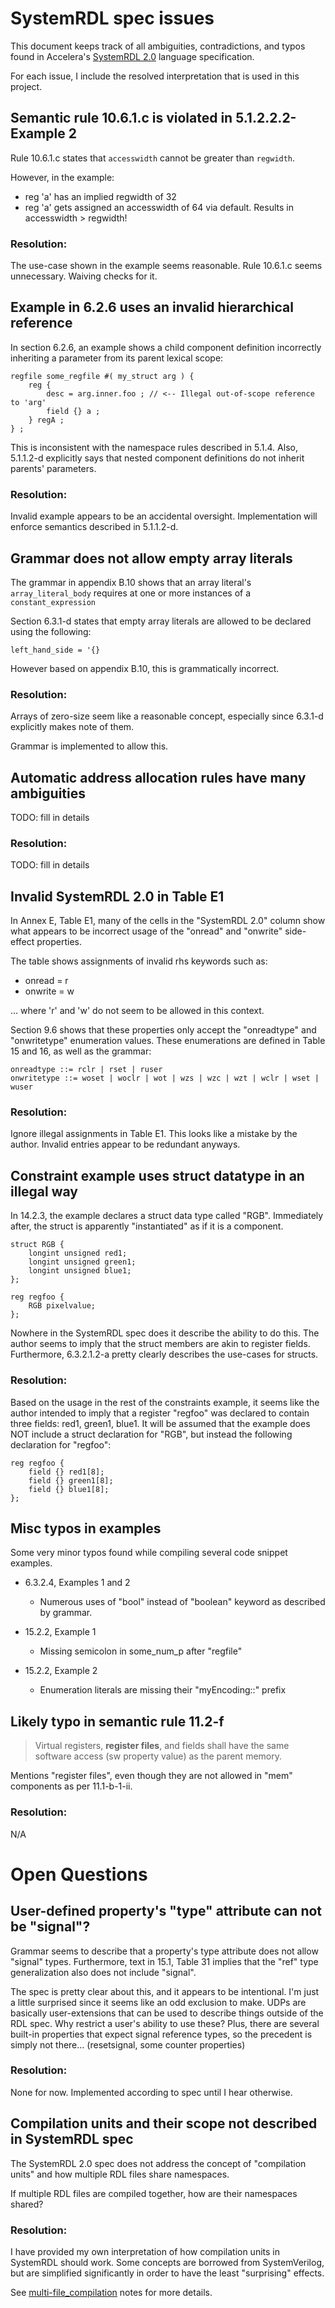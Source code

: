 SystemRDL spec issues
=====================

This document keeps track of all ambiguities, contradictions, and typos found
in Accelera's [SystemRDL 2.0](http://accellera.org/downloads/standards/systemrdl)
language specification.

For each issue, I include the resolved interpretation that is used in this
project.


Semantic rule 10.6.1.c is violated in 5.1.2.2.2-Example 2
---------------------------------------------------------
Rule 10.6.1.c states that `accesswidth` cannot be greater than `regwidth`.
    
However, in the example:

* reg 'a' has an implied regwidth of 32
* reg 'a' gets assigned an accesswidth of 64 via default.
    Results in accesswidth > regwidth!
    
### Resolution:
The use-case shown in the example seems reasonable.
Rule 10.6.1.c seems unnecessary. Waiving checks for it.



Example in 6.2.6 uses an invalid hierarchical reference
-------------------------------------------------------
In section 6.2.6, an example shows a child component definition incorrectly 
inheriting a parameter from its parent lexical scope:

```
regfile some_regfile #( my_struct arg ) {
    reg {
        desc = arg.inner.foo ; // <-- Illegal out-of-scope reference to 'arg'
        field {} a ;
    } regA ;
} ;
```

This is inconsistent with the namespace rules described in 5.1.4.
Also, 5.1.1.2-d explicitly says that nested component definitions do not inherit
parents' parameters.

### Resolution:
Invalid example appears to be an accidental oversight.
Implementation will enforce semantics described in 5.1.1.2-d.



Grammar does not allow empty array literals
-------------------------------------------
The grammar in appendix B.10 shows that an array literal's `array_literal_body`
requires at one or more instances of a `constant_expression`

Section 6.3.1-d states that empty array literals are allowed to be declared
using the following:

```
left_hand_side = '{}
```

However based on appendix B.10, this is grammatically incorrect.

### Resolution:
Arrays of zero-size seem like a reasonable concept, especially since 6.3.1-d
explicitly makes note of them.

Grammar is implemented to allow this.



Automatic address allocation rules have many ambiguities
--------------------------------------------------------
TODO: fill in details
    
### Resolution:
TODO: fill in details
    


Invalid SystemRDL 2.0 in Table E1
---------------------------------
In Annex E, Table E1, many of the cells in the "SystemRDL 2.0" column show
what appears to be incorrect usage of the "onread" and "onwrite" side-effect
properties. 
    
The table shows assignments of invalid rhs keywords such as:

* onread = r
* onwrite = w

... where 'r' and 'w' do not seem to be allowed in this context.
    
Section 9.6 shows that these properties only accept the "onreadtype" and
"onwritetype" enumeration values.
These enumerations are defined in Table 15 and 16, as well as the grammar:

```
onreadtype ::= rclr | rset | ruser
onwritetype ::= woset | woclr | wot | wzs | wzc | wzt | wclr | wset | wuser
```

### Resolution:
Ignore illegal assignments in Table E1.
This looks like a mistake by the author.
Invalid entries appear to be redundant anyways.



Constraint example uses struct datatype in an illegal way
---------------------------------------------------------
In 14.2.3, the example declares a struct data type called "RGB".
Immediately after, the struct is apparently "instantiated" as if it is a
component.

```
struct RGB {
    longint unsigned red1;
    longint unsigned green1;
    longint unsigned blue1;
};

reg regfoo {
    RGB pixelvalue;
};
```

Nowhere in the SystemRDL spec does it describe the ability to do this. The
author seems to imply that the struct members are akin to register fields.
Furthermore, 6.3.2.1.2-a pretty clearly describes the use-cases for structs.
    
### Resolution:
Based on the usage in the rest of the constraints example, it seems like
the author intended to imply that a register "regfoo" was declared to 
contain three fields: red1, green1, blue1.
It will be assumed that the example does NOT include a struct declaration for "RGB",
but instead the following declaration for "regfoo":

```
reg regfoo {
    field {} red1[8];
    field {} green1[8];
    field {} blue1[8];
};
```



Misc typos in examples
----------------------
Some very minor typos found while compiling several code snippet examples.

* 6.3.2.4, Examples 1 and 2
    * Numerous uses of "bool" instead of "boolean" keyword as described by grammar.
    
* 15.2.2, Example 1
    * Missing semicolon in some_num_p after "regfile"
    
* 15.2.2, Example 2
    * Enumeration literals are missing their "myEncoding::" prefix



Likely typo in semantic rule 11.2-f
-----------------------------------
> Virtual registers, **register files**, and fields shall have the same software
> access (sw property value) as the parent memory.

Mentions "register files", even though they are not allowed in "mem" components
as per 11.1-b-1-ii.
    
### Resolution:
N/A



Open Questions
==============


User-defined property's "type" attribute can not be "signal"?
-------------------------------------------------------------
Grammar seems to describe that a property's type attribute does not allow
"signal" types.
Furthermore, text in 15.1, Table 31 implies that the "ref" type generalization
also does not include "signal".
    
The spec is pretty clear about this, and it appears to be intentional.
I'm just a little surprised since it seems like an odd exclusion to make.
UDPs are basically user-extensions that can be used to describe things
outside of the RDL spec.
Why restrict a user's ability to use these?
Plus, there are several built-in properties that expect signal reference
types, so the precedent is simply not there... (resetsignal, some counter properties)
    
### Resolution:
None for now.
Implemented according to spec until I hear otherwise.



Compilation units and their scope not described in SystemRDL spec
-----------------------------------------------------------------
The SystemRDL 2.0 spec does not address the concept of "compilation units"
and how multiple RDL files share namespaces.
    
If multiple RDL files are compiled together, how are their namespaces shared?
    
### Resolution:
I have provided my own interpretation of how compilation units in
SystemRDL should work.
Some concepts are borrowed from SystemVerilog, but are simplified significantly
in order to have the least "surprising" effects.

See [multi-file_compilation](multi-file_compilation.md) notes for more details.



